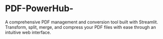 # PDF-PowerHub-
A comprehensive PDF management and conversion tool built with Streamlit. Transform, split, merge, and compress your PDF files with ease through an intuitive web interface.

